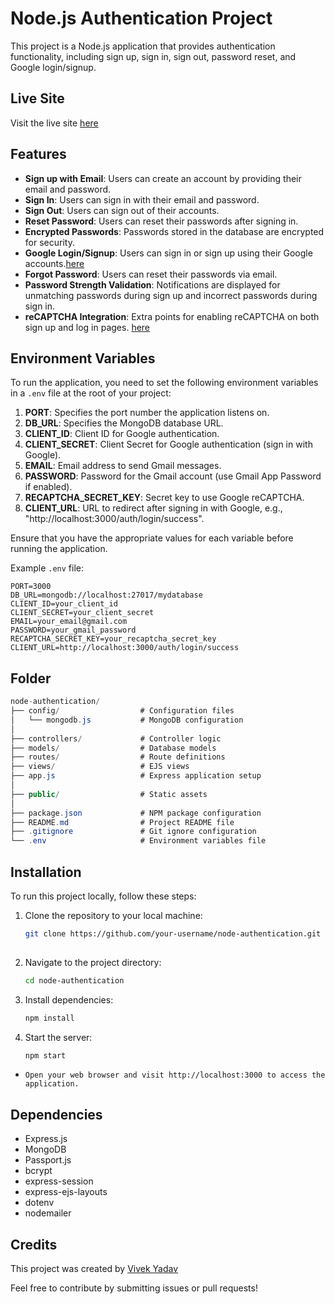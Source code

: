 # Node.js Authentication Project

This project is a Node.js application that provides authentication functionality, including sign up, sign in, sign out, password reset, and Google login/signup.

## Live Site
Visit the live site [here](https://node-authentication-gpu4.onrender.com/user/signout)

## Features
- **Sign up with Email**: Users can create an account by providing their email and password.
- **Sign In**: Users can sign in with their email and password.
- **Sign Out**: Users can sign out of their accounts.
- **Reset Password**: Users can reset their passwords after signing in.
- **Encrypted Passwords**: Passwords stored in the database are encrypted for security.
- **Google Login/Signup**: Users can sign in or sign up using their Google accounts.[here](https://console.cloud.google.com/apis/credentials/oauthclient/536056079130-v11aanfp4imnsmf22pi2779hm1ouh25a.apps.googleusercontent.com?project=nodejs-authentication-414411)
- **Forgot Password**: Users can reset their passwords via email.
- **Password Strength Validation**: Notifications are displayed for unmatching passwords during sign up and incorrect passwords during sign in.
- **reCAPTCHA Integration**: Extra points for enabling reCAPTCHA on both sign up and log in pages. [here](https://www.google.com/recaptcha/admin/site/695485478/settings)

## Environment Variables

To run the application, you need to set the following environment variables in a `.env` file at the root of your project:

1. **PORT**: Specifies the port number the application listens on.
2. **DB_URL**: Specifies the MongoDB database URL.
3. **CLIENT_ID**: Client ID for Google authentication.
4. **CLIENT_SECRET**: Client Secret for Google authentication (sign in with Google).
5. **EMAIL**: Email address to send Gmail messages.
6. **PASSWORD**: Password for the Gmail account (use Gmail App Password if enabled).
7. **RECAPTCHA_SECRET_KEY**: Secret key to use Google reCAPTCHA.
8. **CLIENT_URL**: URL to redirect after signing in with Google, e.g., "http://localhost:3000/auth/login/success".

Ensure that you have the appropriate values for each variable before running the application.

Example `.env` file:

```plaintext
PORT=3000
DB_URL=mongodb://localhost:27017/mydatabase
CLIENT_ID=your_client_id
CLIENT_SECRET=your_client_secret
EMAIL=your_email@gmail.com
PASSWORD=your_gmail_password
RECAPTCHA_SECRET_KEY=your_recaptcha_secret_key
CLIENT_URL=http://localhost:3000/auth/login/success
```

## Folder
  ```csharp
node-authentication/
├── config/                  # Configuration files
│   └── mongodb.js           # MongoDB configuration
│
├── controllers/             # Controller logic
├── models/                  # Database models
├── routes/                  # Route definitions
├── views/                   # EJS views
├── app.js                   # Express application setup
│
├── public/                  # Static assets
│
├── package.json             # NPM package configuration
├── README.md                # Project README file
├── .gitignore               # Git ignore configuration
└── .env                     # Environment variables file

```

## Installation

To run this project locally, follow these steps:

1. Clone the repository to your local machine:

   ```bash
   git clone https://github.com/your-username/node-authentication.git
  
2. Navigate to the project directory:
   ```bash
   cd node-authentication
    ```
3. Install dependencies:
   ```bash
   npm install

4. Start the server:
   ```bash
   npm start
- `Open your web browser and visit http://localhost:3000 to access the application.`

## Dependencies

- Express.js
- MongoDB
- Passport.js
- bcrypt
- express-session
- express-ejs-layouts
- dotenv
- nodemailer

## Credits

This project was created by [Vivek Yadav](https://github.com/vivekyadav5750)

Feel free to contribute by submitting issues or pull requests!






  
